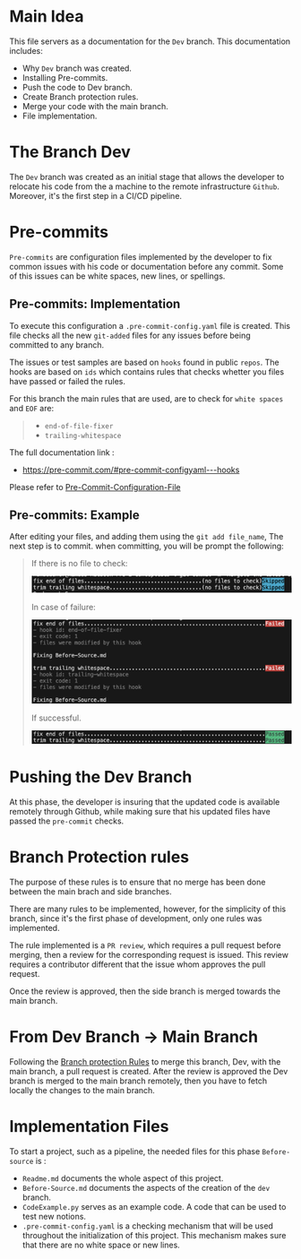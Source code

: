 # Main Idea
This file servers as a documentation for the `Dev` branch. This documentation includes:
- Why `Dev` branch was created.
- Installing Pre-commits.
- Push the code to Dev branch.
- Create Branch protection rules.
- Merge your code with the main branch.
- File implementation.

# The Branch Dev
The `Dev` branch was created as an initial stage that allows the developer to relocate his code from the a machine to the remote infrastructure `Github`. Moreover, it's the first step in a CI/CD pipeline.

# Pre-commits
`Pre-commits` are configuration files implemented by the developer to fix common issues with his code or documentation before any commit. Some of this issues can be white spaces, new lines, or spellings.

## Pre-commits: Implementation
To execute this configuration a `.pre-commit-config.yaml` file is created. This file checks all the new `git-added` files for any issues before being committed to any branch.

The issues or test samples are based on `hooks` found in public `repos`. The hooks are based on `ids` which contains rules that checks whetter you files have passed or failed the rules.

For this branch the main rules that are used, are to check for `white spaces` and `EOF` are:
  > - `end-of-file-fixer`
  > - `trailing-whitespace`

The full documentation link :
- https://pre-commit.com/#pre-commit-configyaml---hooks

Please refer to [Pre-Commit-Configuration-File](https://github.com/24ping/ProjectCDCI/blob/Source/.pre-commit-config.yaml)

## Pre-commits: Example
After editing your files, and adding them using the `git add file_name`, The next step is to commit.
when committing, you will be prompt the following:
> If there is no file to check:
>
>![pre-commit-NFF2](/data/Images/pre-commit-NF2C.png)
>
> In case of failure:
>
>![pre-commit-failed](/data/Images/pre-commit-failed-check.png)
>
> If successful.
>
> ![pre-commit-passed](/data/Images/pre-commit-passed-check.png)


# Pushing the Dev Branch
At this phase, the developer is insuring that the updated code is available remotely through Github, while making sure that his updated files have passed the `pre-commit` checks.

# Branch Protection rules
The purpose of these rules is to ensure that no merge has been done between the main brach and side branches.

There are many rules to be implemented, however, for the simplicity of this branch, since it's the first phase of development, only one rules was implemented.

The rule implemented is a `PR review`, which requires a pull request before merging, then a review for the corresponding request is issued. This review requires a contributor different that the issue whom approves the pull request.

Once the review is approved, then the side branch is merged towards the main branch.

# From Dev Branch -> Main Branch
Following the [Branch protection Rules](<# Branch Protection rules>) to merge this branch, Dev, with the main branch, a pull request is created. After the review is approved the Dev branch is merged to the main branch remotely, then you have to fetch locally the changes to the main branch.


# Implementation Files
To start a project, such as a pipeline, the needed files for this phase `Before-source` is :
  - `Readme.md` documents the whole aspect of this project.
  - `Before-Source.md` documents the aspects of the creation of the `dev` branch.
  - `CodeExample.py` serves as an example code. A code that can be used to test new notions.
  - `.pre-commit-config.yaml` is a checking mechanism that will be used throughout the initialization of this project. This mechanism makes sure that there are no white space or new lines.
